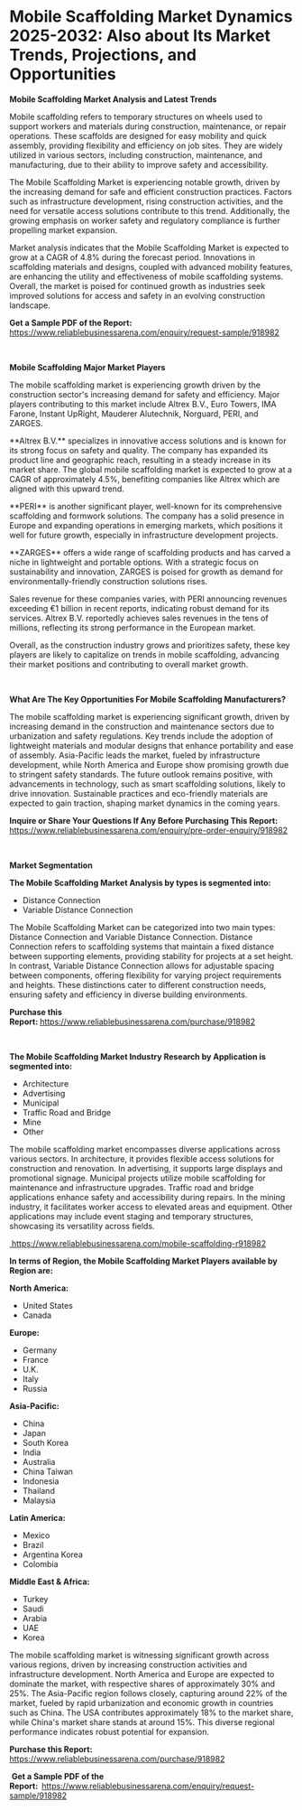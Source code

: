 <p><h1>Mobile Scaffolding Market Dynamics 2025-2032: Also about Its Market Trends, Projections, and Opportunities</h1></p><p><strong>Mobile Scaffolding Market Analysis and Latest Trends</strong></p>
<p><p>Mobile scaffolding refers to temporary structures on wheels used to support workers and materials during construction, maintenance, or repair operations. These scaffolds are designed for easy mobility and quick assembly, providing flexibility and efficiency on job sites. They are widely utilized in various sectors, including construction, maintenance, and manufacturing, due to their ability to improve safety and accessibility.</p><p>The Mobile Scaffolding Market is experiencing notable growth, driven by the increasing demand for safe and efficient construction practices. Factors such as infrastructure development, rising construction activities, and the need for versatile access solutions contribute to this trend. Additionally, the growing emphasis on worker safety and regulatory compliance is further propelling market expansion.</p><p>Market analysis indicates that the Mobile Scaffolding Market is expected to grow at a CAGR of 4.8% during the forecast period. Innovations in scaffolding materials and designs, coupled with advanced mobility features, are enhancing the utility and effectiveness of mobile scaffolding systems. Overall, the market is poised for continued growth as industries seek improved solutions for access and safety in an evolving construction landscape.</p></p>
<p><strong>Get a Sample PDF of the Report:&nbsp;</strong> <a href="https://www.reliablebusinessarena.com/enquiry/request-sample/918982?utm_campaign=1891&utm_medium=2&utm_source=Github&utm_content=ia&utm_term=17042025&utm_id=mobile-scaffolding">https://www.reliablebusinessarena.com/enquiry/request-sample/918982</a></p>
<p>&nbsp;</p>
<p><strong>Mobile Scaffolding Major Market Players</strong></p>
<p><p>The mobile scaffolding market is experiencing growth driven by the construction sector's increasing demand for safety and efficiency. Major players contributing to this market include Altrex B.V., Euro Towers, IMA Farone, Instant UpRight, Mauderer Alutechnik, Norguard, PERI, and ZARGES.</p><p>**Altrex B.V.** specializes in innovative access solutions and is known for its strong focus on safety and quality. The company has expanded its product line and geographic reach, resulting in a steady increase in its market share. The global mobile scaffolding market is expected to grow at a CAGR of approximately 4.5%, benefiting companies like Altrex which are aligned with this upward trend.</p><p>**PERI** is another significant player, well-known for its comprehensive scaffolding and formwork solutions. The company has a solid presence in Europe and expanding operations in emerging markets, which positions it well for future growth, especially in infrastructure development projects.</p><p>**ZARGES** offers a wide range of scaffolding products and has carved a niche in lightweight and portable options. With a strategic focus on sustainability and innovation, ZARGES is poised for growth as demand for environmentally-friendly construction solutions rises. </p><p>Sales revenue for these companies varies, with PERI announcing revenues exceeding €1 billion in recent reports, indicating robust demand for its services. Altrex B.V. reportedly achieves sales revenues in the tens of millions, reflecting its strong performance in the European market. </p><p>Overall, as the construction industry grows and prioritizes safety, these key players are likely to capitalize on trends in mobile scaffolding, advancing their market positions and contributing to overall market growth.</p></p>
<p>&nbsp;</p>
<p><strong>What Are The Key Opportunities For Mobile Scaffolding Manufacturers?</strong></p>
<p><p>The mobile scaffolding market is experiencing significant growth, driven by increasing demand in the construction and maintenance sectors due to urbanization and safety regulations. Key trends include the adoption of lightweight materials and modular designs that enhance portability and ease of assembly. Asia-Pacific leads the market, fueled by infrastructure development, while North America and Europe show promising growth due to stringent safety standards. The future outlook remains positive, with advancements in technology, such as smart scaffolding solutions, likely to drive innovation. Sustainable practices and eco-friendly materials are expected to gain traction, shaping market dynamics in the coming years.</p></p>
<p><strong>Inquire or Share Your Questions If Any Before Purchasing This Report:</strong> <a href="https://www.reliablebusinessarena.com/enquiry/pre-order-enquiry/918982?utm_campaign=1891&utm_medium=2&utm_source=Github&utm_content=ia&utm_term=17042025&utm_id=mobile-scaffolding">https://www.reliablebusinessarena.com/enquiry/pre-order-enquiry/918982</a></p>
<p>&nbsp;</p>
<p><strong>Market Segmentation</strong></p>
<p><strong>The Mobile Scaffolding Market Analysis by types is segmented into:</strong></p>
<p><ul><li>Distance Connection</li><li>Variable Distance Connection</li></ul></p>
<p><p>The Mobile Scaffolding Market can be categorized into two main types: Distance Connection and Variable Distance Connection. Distance Connection refers to scaffolding systems that maintain a fixed distance between supporting elements, providing stability for projects at a set height. In contrast, Variable Distance Connection allows for adjustable spacing between components, offering flexibility for varying project requirements and heights. These distinctions cater to different construction needs, ensuring safety and efficiency in diverse building environments.</p></p>
<p><strong>Purchase this Report:&nbsp;</strong><a href="https://www.reliablebusinessarena.com/purchase/918982?utm_campaign=1891&utm_medium=2&utm_source=Github&utm_content=ia&utm_term=17042025&utm_id=mobile-scaffolding">https://www.reliablebusinessarena.com/purchase/918982</a></p>
<p>&nbsp;</p>
<p><strong>The Mobile Scaffolding Market Industry Research by Application is segmented into:</strong></p>
<p><ul><li>Architecture</li><li>Advertising</li><li>Municipal</li><li>Traffic Road and Bridge</li><li>Mine</li><li>Other</li></ul></p>
<p><p>The mobile scaffolding market encompasses diverse applications across various sectors. In architecture, it provides flexible access solutions for construction and renovation. In advertising, it supports large displays and promotional signage. Municipal projects utilize mobile scaffolding for maintenance and infrastructure upgrades. Traffic road and bridge applications enhance safety and accessibility during repairs. In the mining industry, it facilitates worker access to elevated areas and equipment. Other applications may include event staging and temporary structures, showcasing its versatility across fields.</p></p>
<p><a href="https://www.reliablebusinessarena.com/mobile-scaffolding-r918982?utm_campaign=1891&utm_medium=2&utm_source=Github&utm_content=ia&utm_term=17042025&utm_id=mobile-scaffolding">&nbsp;https://www.reliablebusinessarena.com/mobile-scaffolding-r918982</a></p>
<p><strong>In terms of Region, the Mobile Scaffolding Market Players available by Region are:</strong></p>
<p>
    <p> <strong> North America: </strong>
        <ul>
            <li>United States</li>
            <li>Canada</li>
        </ul>
        </p> 
    <p> <strong> Europe: </strong>
        <ul>
            <li>Germany</li>
            <li>France</li>
            <li>U.K.</li>
            <li>Italy</li>
            <li>Russia</li>
        </ul>
        </p> 
    <p> <strong> Asia-Pacific: </strong>
        <ul>
            <li>China</li>
            <li>Japan</li>
            <li>South Korea</li>
            <li>India</li>
            <li>Australia</li>
            <li>China Taiwan</li>
            <li>Indonesia</li>
            <li>Thailand</li>
            <li>Malaysia</li>
        </ul>
        </p> 
    <p> <strong> Latin America: </strong>
        <ul>
            <li>Mexico</li>
            <li>Brazil</li>
            <li>Argentina Korea</li>
            <li>Colombia</li>
        </ul>
        </p> 
    <p> <strong> Middle East & Africa: </strong>
        <ul>
            <li>Turkey</li>
            <li>Saudi</li>
            <li>Arabia</li>
            <li>UAE</li>
            <li>Korea</li>
        </ul>
    </p>
    </p>
<p><p>The mobile scaffolding market is witnessing significant growth across various regions, driven by increasing construction activities and infrastructure development. North America and Europe are expected to dominate the market, with respective shares of approximately 30% and 25%. The Asia-Pacific region follows closely, capturing around 22% of the market, fueled by rapid urbanization and economic growth in countries such as China. The USA contributes approximately 18% to the market share, while China's market share stands at around 15%. This diverse regional performance indicates robust potential for expansion.</p></p>
<p><strong>Purchase this Report: </strong><a href="https://www.reliablebusinessarena.com/purchase/918982?utm_campaign=1891&utm_medium=2&utm_source=Github&utm_content=ia&utm_term=17042025&utm_id=mobile-scaffolding">https://www.reliablebusinessarena.com/purchase/918982</a></p>
<p>&nbsp;<strong>Get a Sample PDF of the Report:&nbsp;&nbsp;</strong><a href="https://www.reliablebusinessarena.com/enquiry/request-sample/918982?utm_campaign=1891&utm_medium=2&utm_source=Github&utm_content=ia&utm_term=17042025&utm_id=mobile-scaffolding">https://www.reliablebusinessarena.com/enquiry/request-sample/918982</a></p>
<p><strong></strong></p>
<p><p></p><p></p><p></p></p>
